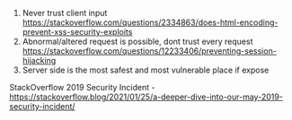 1) Never trust client input
  https://stackoverflow.com/questions/2334863/does-html-encoding-prevent-xss-security-exploits
3) Abnormal/altered request is possible, dont trust every request
  https://stackoverflow.com/questions/12233406/preventing-session-hijacking
5) Server side is the most safest and most vulnerable place if expose


StackOverflow 2019 Security Incident - https://stackoverflow.blog/2021/01/25/a-deeper-dive-into-our-may-2019-security-incident/
